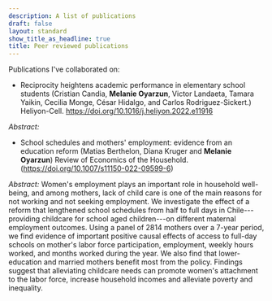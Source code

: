 ```yaml
---
description: A list of publications
draft: false
layout: standard
show_title_as_headline: true
title: Peer reviewed publications
---
```


Publications I've collaborated on:

-   Reciprocity heightens academic performance in elementary school students
    (Cristian Candia, **Melanie Oyarzun**, Victor Landaeta, Tamara Yaikin, Cecilia Monge, César Hidalgo, and Carlos Rodriguez-Sickert.)
    Heliyon-Cell.
    <https://doi.org/10.1016/j.heliyon.2022.e11916>

*Abstract:*

-   School schedules and mothers' employment: evidence from an education reform
    (Matias Berthelon, Diana Kruger and **Melanie Oyarzun**)
    Review of Economics of the Household.
    (https://doi.org/10.1007/s11150-022-09599-6)

*Abstract:*
Women's employment plays an important role in household well-being, and among mothers, lack of child care is one of the main reasons for not working and not seeking employment. We investigate the effect of a reform that lengthened school schedules from half to full days in Chile---providing childcare for school aged children---on different maternal employment outcomes. Using a panel of 2814 mothers over a 7-year period, we find evidence of important positive causal effects of access to full-day schools on mother's labor force participation, employment, weekly hours worked, and months worked during the year. We also find that lower-education and married mothers benefit most from the policy. Findings suggest that alleviating childcare needs can promote women's attachment to the labor force, increase household incomes and alleviate poverty and inequality.

